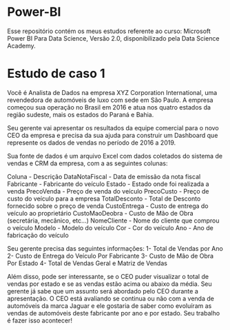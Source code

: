# Power-BI

Esse repositório contém os meus estudos referente ao curso: Microsoft Power BI Para Data Science, Versão 2.0, disponibilizado pela Data Science Academy. 

# Estudo de caso 1

Você é Analista de Dados na empresa XYZ Corporation International, uma revendedora
de automóveis de luxo com sede em São Paulo. A empresa começou sua operação no Brasil em
2016 e atua nos quatro estados da região sudeste, mais os estados do Paraná e Bahia.

Seu gerente vai apresentar os resultados da equipe comercial para o novo CEO da
empresa e precisa da sua ajuda para construir um Dashboard que represente os dados de vendas
no período de 2016 a 2019.

Sua fonte de dados é um arquivo Excel com dados coletados do sistema de vendas e CRM
da empresa, com a as seguintes colunas:

Coluna         - Descrição
DataNotaFiscal - Data de emissão da nota fiscal
Fabricante     - Fabricante do veículo
Estado         - Estado onde foi realizada a venda
PrecoVenda     - Preço de venda do veículo
PrecoCusto     - Preço de custo do veículo para a empresa
TotalDesconto  - Total de Desconto fornecido sobre o preço de venda
CustoEntrega   - Custo de entrega do veículo ao proprietário
CustoMaoDeobra - Custo de Mão de Obra (secretária, mecânico, etc...)
NomeCliente    - Nome do cliente que comprou o veículo
Modelo         - Modelo do veículo
Cor            - Cor do veículo
Ano            - Ano de fabricação do veículo

Seu gerente precisa das seguintes informações:
1- Total de Vendas por Ano
2- Custo de Entrega do Veículo Por Fabricante
3- Custo de Mão de Obra Por Estado
4- Total de Vendas Geral e Matriz de Vendas

Além disso, pode ser interessante, se o CEO puder visualizar o total de vendas por estado
e se as vendas estão acima ou abaixo da média. Seu gerente já sabe que um assunto será
abordado pelo CEO durante a apresentação. O CEO está avaliando se continua ou não com a
venda de automóveis da marca Jaguar e ele gostaria de saber como evoluíram as vendas de
automóveis deste fabricante por ano e por estado.
Seu trabalho é fazer isso acontecer!
